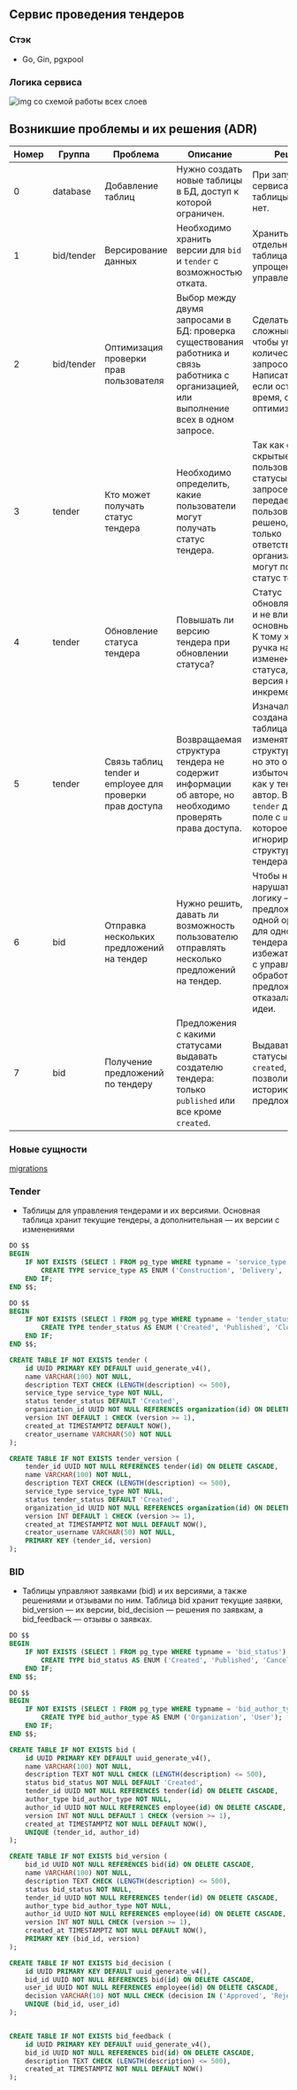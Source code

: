 ## Сервис проведения тендеров

### Стэк
- Go, Gin, pgxpool

### Логика сервиса
![img со схемой работы всех слоев](./docs/service-logic.jpg)

## Возникшие проблемы и их решения (ADR)

| Номер | Группа   | Проблема                                 | Описание                                                                                      | Решение                                                                                                                |
|-------|---------|------------------------------------------|-----------------------------------------------------------------------------------------------|------------------------------------------------------------------------------------------------------------------------|
| 0     | database  | Добавление таблиц                        | Нужно создать новые таблицы в БД, доступ к которой ограничен.                                | При запуске сервиса создавать таблицы, если их нет.                                                                    |
| 1     | bid/tender | Версирование данных                      | Необходимо хранить версии для `bid` и `tender` с возможностью отката.                         | Хранить версии в отдельных таблицах для упрощения управления.                                                            |
| 2     | bid/tender | Оптимизация проверки прав пользователя   | Выбор между двумя запросами в БД: проверка существования работника и связь работника с организацией, или выполнение всех в одном запросе. | Сделать один сложный запрос, чтобы уменьшить количество запросов к БД. Написать MVP, если останется время, сравнить и оптимизировать. |
| 3     | tender  | Кто может получать статус тендера       | Необходимо определить, какие пользователи могут получать статус тендера.                     | Так как есть скрытые от пользователя статусы и в запросе передается имя пользователя, решено, что только ответственные за организацию могут получать статус тендера. |
| 4     | tender  | Обновление статуса тендера               | Повышать ли версию тендера при обновлении статуса?                                            | Статус обновляется часто и не влияет на основные данные. К тому же есть ручка на изменение статуса, поэтому версия не инкрементируется. |
| 5     | tender  | Связь таблиц tender и employee для проверки прав доступа | Возвращаемая структура тендера не содержит информации об авторе, но необходимо проверять права доступа. | Изначально была создана отдельная таблица, чтобы не изменять структуру `tender`, но это оказалось избыточным, так как у тендера один автор. В таблицу `tender` добавлено поле с `username`, которое игнорируется в структуре тендера. |
| 6     | bid     | Отправка нескольких предложений на тендер | Нужно решить, давать ли возможность пользователю отправлять несколько предложений на тендер. | Чтобы не нарушать бизнес-логику — одно предложение от одной организации для одного тендера — и избежать проблем с управлением и обработкой предложений, отказалась от этой идеи. |
| 7     | bid     | Получение предложений по тендеру        | Предложения с какими статусами выдавать создателю тендера: только `published` или все кроме `created`. | Выдавать все статусы, кроме `created`, так как это позволит увидеть историю работы с предложениями. |


### Новые сущности
[migrations](https://git.codenrock.com/avito-testirovanie-na-backend-1270/cnrprod1725721384-team-77753/zadanie-6105/-/tree/dev/migrations?ref_type=heads)

### Tender 
- Таблицы для управления тендерами и их версиями. Основная таблица хранит текущие тендеры, а дополнительная — их версии с изменениями
```sql
DO $$
BEGIN
    IF NOT EXISTS (SELECT 1 FROM pg_type WHERE typname = 'service_type') THEN
        CREATE TYPE service_type AS ENUM ('Construction', 'Delivery', 'Manufacture');
    END IF;
END $$;

DO $$
BEGIN
    IF NOT EXISTS (SELECT 1 FROM pg_type WHERE typname = 'tender_status') THEN
        CREATE TYPE tender_status AS ENUM ('Created', 'Published', 'Closed');
    END IF;
END $$;

CREATE TABLE IF NOT EXISTS tender (
    id UUID PRIMARY KEY DEFAULT uuid_generate_v4(),
    name VARCHAR(100) NOT NULL,
    description TEXT CHECK (LENGTH(description) <= 500),
    service_type service_type NOT NULL,
    status tender_status DEFAULT 'Created',
    organization_id UUID NOT NULL REFERENCES organization(id) ON DELETE CASCADE,
    version INT DEFAULT 1 CHECK (version >= 1),
    created_at TIMESTAMPTZ DEFAULT NOW(),
    creator_username VARCHAR(50) NOT NULL
);

CREATE TABLE IF NOT EXISTS tender_version (
    tender_id UUID NOT NULL REFERENCES tender(id) ON DELETE CASCADE, 
    name VARCHAR(100) NOT NULL,
    description TEXT CHECK (LENGTH(description) <= 500), 
    service_type service_type NOT NULL,
    status tender_status DEFAULT 'Created',
    organization_id UUID NOT NULL REFERENCES organization(id) ON DELETE CASCADE,
    version INT DEFAULT 1 CHECK (version >= 1),
    created_at TIMESTAMPTZ NOT NULL DEFAULT NOW(), 
    creator_username VARCHAR(50) NOT NULL,
    PRIMARY KEY (tender_id, version) 
);
```

### BID
- Таблицы управляют заявками (bid) и их версиями, а также решениями и отзывами по ним. Таблица bid хранит текущие заявки, bid_version — их версии, bid_decision — решения по заявкам, а bid_feedback — отзывы о заявках.
```sql
DO $$
BEGIN
    IF NOT EXISTS (SELECT 1 FROM pg_type WHERE typname = 'bid_status') THEN
        CREATE TYPE bid_status AS ENUM ('Created', 'Published', 'Canceled', 'Approved', 'Rejected');
    END IF;
END $$;

DO $$
BEGIN
    IF NOT EXISTS (SELECT 1 FROM pg_type WHERE typname = 'bid_author_type') THEN
        CREATE TYPE bid_author_type AS ENUM ('Organization', 'User');
    END IF;
END $$;

CREATE TABLE IF NOT EXISTS bid (
    id UUID PRIMARY KEY DEFAULT uuid_generate_v4(),
    name VARCHAR(100) NOT NULL,
    description TEXT NOT NULL CHECK (LENGTH(description) <= 500), 
    status bid_status NOT NULL DEFAULT 'Created',
    tender_id UUID NOT NULL REFERENCES tender(id) ON DELETE CASCADE, 
    author_type bid_author_type NOT NULL,
    author_id UUID NOT NULL REFERENCES employee(id) ON DELETE CASCADE, 
    version INT NOT NULL DEFAULT 1 CHECK (version >= 1), 
    created_at TIMESTAMPTZ NOT NULL DEFAULT NOW(),
    UNIQUE (tender_id, author_id)
);

CREATE TABLE IF NOT EXISTS bid_version (
    bid_id UUID NOT NULL REFERENCES bid(id) ON DELETE CASCADE, 
    name VARCHAR(100) NOT NULL,
    description TEXT CHECK (LENGTH(description) <= 500), 
    status bid_status NOT NULL, 
    tender_id UUID NOT NULL REFERENCES tender(id) ON DELETE CASCADE, 
    author_type bid_author_type NOT NULL, 
    author_id UUID NOT NULL REFERENCES employee(id) ON DELETE CASCADE,
    version INT NOT NULL CHECK (version >= 1), 
    created_at TIMESTAMPTZ NOT NULL DEFAULT NOW(), 
    PRIMARY KEY (bid_id, version) 
);

CREATE TABLE IF NOT EXISTS bid_decision (
    id UUID PRIMARY KEY DEFAULT uuid_generate_v4(),
    bid_id UUID NOT NULL REFERENCES bid(id) ON DELETE CASCADE,
    user_id UUID NOT NULL REFERENCES employee(id) ON DELETE CASCADE,
    decision VARCHAR(10) NOT NULL CHECK (decision IN ('Approved', 'Rejected')),  
    UNIQUE (bid_id, user_id) 
);


CREATE TABLE IF NOT EXISTS bid_feedback (
    id UUID PRIMARY KEY DEFAULT uuid_generate_v4(), 
    bid_id UUID NOT NULL REFERENCES bid(id) ON DELETE CASCADE, 
    description TEXT CHECK (LENGTH(description) <= 500), 
    created_at TIMESTAMPTZ NOT NULL DEFAULT NOW() 
);
```
